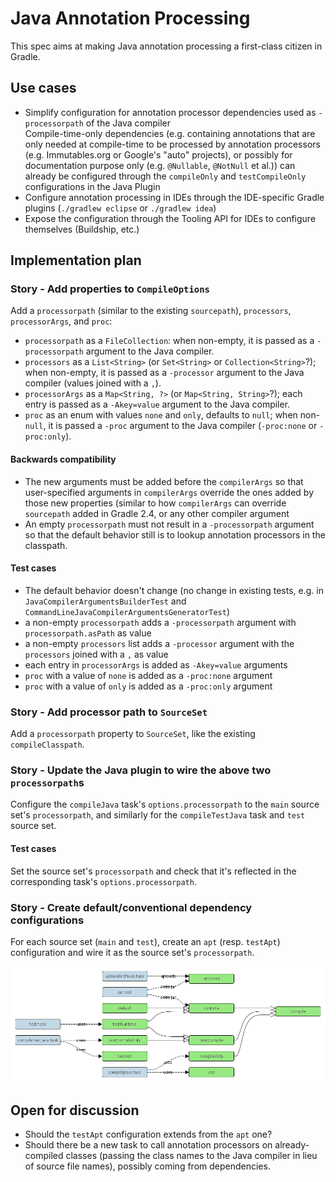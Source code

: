# Java Annotation Processing

This spec aims at making Java annotation processing a first-class citizen in Gradle.

## Use cases

 * Simplify configuration for annotation processor dependencies used as `-processorpath` of the Java compiler  
   Compile-time-only dependencies (e.g. containing annotations that are only needed at compile-time to be processed by annotation processors (e.g. Immutables.org or Google's "auto" projects), or possibly for documentation purpose only (e.g. `@Nullable`, `@NotNull` et al.)) can already be configured through the `compileOnly` and `testCompileOnly` configurations in the Java Plugin
 * Configure annotation processing in IDEs through the IDE-specific Gradle plugins (`./gradlew eclipse` or `./gradlew idea`)
 * Expose the configuration through the Tooling API for IDEs to configure themselves (Buildship, etc.)

## Implementation plan

### Story - Add properties to `CompileOptions`

Add a `processorpath` (similar to the existing `sourcepath`), `processors`, `processorArgs`, and `proc`:

 * `processorpath` as a `FileCollection`: when non-empty, it is passed as a `-processorpath` argument to the Java compiler.
 * `processors` as a `List<String>` (or `Set<String>` or `Collection<String>`?); when non-empty, it is passed as a `-processor` argument to the Java compiler (values joined with a `,`).
 * `processorArgs` as a `Map<String, ?>` (or `Map<String, String>`?); each entry is passed as a `-Akey=value` argument to the Java compiler.
 * `proc` as an enum with values `none` and `only`, defaults to `null`; when non-`null`, it is passed a `-proc` argument to the Java compiler (`-proc:none` or `-proc:only`).

#### Backwards compatibility

 * The new arguments must be added before the `compilerArgs` so that user-specified arguments in `compilerArgs` override the ones added by those new properties (similar to how `compilerArgs` can override `sourcepath` added in Gradle 2.4, or any other compiler argument
 * An empty `processorpath` must not result in a `-processorpath` argument so that the default behavior still is to lookup annotation processors in the classpath.

#### Test cases

 * The default behavior doesn't change (no change in existing tests, e.g. in `JavaCompilerArgumentsBuilderTest` and `CommandLineJavaCompilerArgumentsGeneratorTest`)
 * a non-empty `processorpath` adds a `-processorpath` argument with `processorpath.asPath` as value
 * a non-empty `processors` list adds a `-processor` argument with the `processors` joined with a `,` as value
 * each entry in `processorArgs` is added as `-Akey=value` arguments
 * `proc` with a value of `none` is added as a `-proc:none` argument
 * `proc` with a value of `only` is added as a `-proc:only` argument

### Story - Add processor path to `SourceSet`

Add a `processorpath` property to `SourceSet`, like the existing `compileClasspath`.

### Story - Update the Java plugin to wire the above two `processorpath`s

Configure the `compileJava` task's `options.processorpath` to the `main` source set's `processorpath`, and similarly for the `compileTestJava` task and `test` source set.

#### Test cases

Set the source set's `processorpath` and check that it's reflected in the corresponding task's `options.processorpath`.

### Story - Create default/conventional dependency configurations

For each source set (`main` and `test`), create an `apt` (resp. `testApt`) configuration and wire it as the source set's `processorpath`.

![Java Plugin Configurations](img/annotation_processing_javaPluginConfigurations.png)

## Open for discussion

 * Should the `testApt` configuration extends from the `apt` one?
 * Should there be a new task to call annotation processors on already-compiled classes (passing the class names to the Java compiler in lieu of source file names), possibly coming from dependencies.

